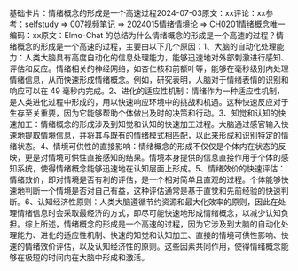 

基础卡片：情绪概念的形成是一个高速过程2024-07-03原文：xx评论：xx参考：selfstudy => 007视频笔记 => 2024015情绪情境论 => CH0201情绪概念唯一编码：xx原文：Elmo-Chat 的总结为什么情绪概念的形成是一个高速的过程？情绪概念的形成是一个高速的过程，主要由以下几个原因：1、大脑的自动化处理能力：人类大脑具有高度自动化的信息处理能力，能够迅速地对外部刺激进行感知、评估和反应。情绪相关的神经网络，如杏仁核和前额叶等，能够在毫秒级别内处理情绪信息，从而快速形成情绪概念。例如，研究表明，人脑对于情绪表情的识别和响应可以在 49 毫秒内完成。2、进化的适应性机制：情绪作为一种适应性机制，是人类进化过程中形成的，用以快速响应环境中的挑战和机遇。这种快速反应对于生存至关重要，因为它能够帮助个体做出及时的决策和行动。3、知觉和认知的快速加工：情绪概念的形成涉及到知觉和认知的快速加工过程。大脑通过感官输入快速地提取情境信息，并将其与既有的情绪模式相匹配，以此来形成和识别特定的情绪状态。4、情境可供性的直接影响：情绪概念的形成不仅仅是个体内在状态的反映，更是对情境可供性直接感知的结果。情境本身提供的信息直接作用于个体的感知系统，使得情绪概念能够迅速地在认知层面上形成。5、情绪效价的快速评估：情绪效价，即对情境是否有利的评估，是一个相对简单且直观的过程。个体能够快速地判断一个情境是否对自己有益，这种评估通常是基于直觉和先前经验的快速判断。6、认知经济性原则：人类大脑遵循节约资源和最大化效率的原则，因此在处理情绪信息时会采取最经济的方式，即尽可能快速地形成情绪概念，以减少认知负担。综上所述，情绪概念的形成是一个高速的过程，因为它涉及到大脑的自动化处理能力、进化的适应性机制、快速的知觉和认知加工、直接的情境可供性影响、快速的情绪效价评估，以及认知经济性的原则。这些因素共同作用，使得情绪概念能够在极短的时间内在大脑中形成和激活。